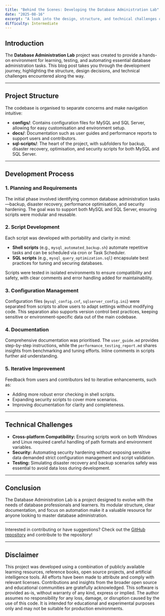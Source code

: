 ```yaml
---
title: "Behind the Scenes: Developing the Database Administration Lab"
date: "2025-08-16"
excerpt: "A look into the design, structure, and technical challenges of building a hands-on Database Administration Lab for MySQL and SQL Server."
difficulty: Intermediate
---
```


## Introduction

The **Database Administration Lab** project was created to provide a hands-on environment for learning, testing, and automating essential database administration tasks. This blog post takes you through the development journey, highlighting the structure, design decisions, and technical challenges encountered along the way.

---

## Project Structure

The codebase is organised to separate concerns and make navigation intuitive:

- **configs/**: Contains configuration files for MySQL and SQL Server, allowing for easy customisation and environment setup.
- **docs/**: Documentation such as user guides and performance reports to support users and contributors.
- **sql-scripts/**: The heart of the project, with subfolders for backup, disaster recovery, optimisation, and security scripts for both MySQL and SQL Server.

---

## Development Process

### 1. Planning and Requirements

The initial phase involved identifying common database administration tasks—backup, disaster recovery, performance optimisation, and security hardening. The goal was to support both MySQL and SQL Server, ensuring scripts were modular and reusable.

### 2. Script Development

Each script was developed with portability and clarity in mind:
- **Shell scripts** (e.g., `mysql_automated_backup.sh`) automate repetitive tasks and can be scheduled via cron or Task Scheduler.
- **SQL scripts** (e.g., `mysql_query_optimization.sql`) encapsulate best practices for tuning and securing databases.

Scripts were tested in isolated environments to ensure compatibility and safety, with clear comments and error handling added for maintainability.

### 3. Configuration Management

Configuration files (`mysql_config.cnf`, `sqlserver_config.ini`) were separated from scripts to allow users to adapt settings without modifying code. This separation also supports version control best practices, keeping sensitive or environment-specific data out of the main codebase.

### 4. Documentation

Comprehensive documentation was prioritised. The `user_guide.md` provides step-by-step instructions, while the `performance_testing_report.md` shares insights from benchmarking and tuning efforts. Inline comments in scripts further aid understanding.

### 5. Iterative Improvement

Feedback from users and contributors led to iterative enhancements, such as:
- Adding more robust error checking in shell scripts.
- Expanding security scripts to cover more scenarios.
- Improving documentation for clarity and completeness.

---

## Technical Challenges

- **Cross-platform Compatibility:** Ensuring scripts work on both Windows and Linux required careful handling of path formats and environment variables.
- **Security:** Automating security hardening without exposing sensitive data demanded strict configuration management and script validation.
- **Testing:** Simulating disaster recovery and backup scenarios safely was essential to avoid data loss during development.

---

## Conclusion

The Database Administration Lab is a project designed to evolve with the needs of database professionals and learners. Its modular structure, clear documentation, and focus on automation make it a valuable resource for anyone looking to master database administration.

---

Interested in contributing or have suggestions? Check out the [GitHub repository](https://github.com/letisiapangataa/database-administration-lab) and contribute to the repository!

---

## Disclaimer

This project was developed using a combination of publicly available learning resources, reference books, open source projects, and artificial intelligence tools. All efforts have been made to attribute and comply with relevant licenses. Contributions and insights from the broader open source and educational communities are gratefully acknowledged. This software is provided as-is, without warranty of any kind, express or implied. The author assumes no responsibility for any loss, damage, or disruption caused by the use of this code. It is intended for educational and experimental purposes only and may not be suitable for production environments.